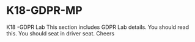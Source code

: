 # K18-GDPR-MP
K18 -GDPR Lab
This section includes GDPR Lab details.
You should read this.
You should seat in driver seat.
Cheers
